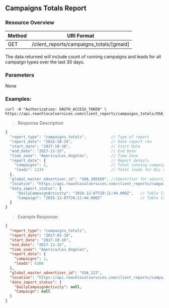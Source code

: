 ## Campaigns Totals Report

### Resource Overview

| Method | URI Format |
|---|---|
| GET | /client_reports/campaigns_totals/[gmaid] |

The data returned will include count of running campaigns and leads for all campaign types over the last 30 days.

### Parameters

None

### Examples:

```
curl -H "Authorization: OAUTH_ACCESS_TOKEN" \
https://api.reachlocalservices.com/client_reports/campaigns_totals/USA_105569
```

> Response Description

```javascript
{
  "report_type": "campaigns_totals",           // Type of report
  "report_date": "2016-10-24",                 // Date report ran
  "start_date": "2017-10-16",                  // Start Date
  "end_date": "2017-11-15",                    // End Date
  "time_zone": "America/Los_Angeles",          // Time Zone
  "report_data": {                             // Report details
    "campaigns": 1,                            // Total running campaigns
    "leads": 1234                              // Total leads for ALL campaigns
  },
  "global_master_advertiser_id": "USA_105569", //Identifier for advertiser
  "location": "https://api.reachlocalservices.com/client_reports/campaigns_totals/USA_105569", // URL location of this report
  "data_import_status": {
     "DailyCampaignActivity": "2016-12-07T20:11:44.000Z",   // Table last updated
     "Campaign": "2016-12-07T20:11:44.000Z"                 // Table last updated
  }
}
```

> Example Response:

```json
{
  "report_type": "campaigns_totals",
  "report_date": "2017-01-10",
  "start_date": "2017-10-16",
  "end_date": "2017-11-15",
  "time_zone": "America/Los_Angeles",
  "report_data": {
    "campaigns": 1,
    "leads": 6300
  },
  "global_master_advertiser_id": "USA_123",
  "location": "https://api.reachlocalservices.com/client_reports/campaigns_totals/USA_123",
  "data_import_status": {
    "DailyCampaignActivity": null,
    "Campaign": null
  }
}
```
